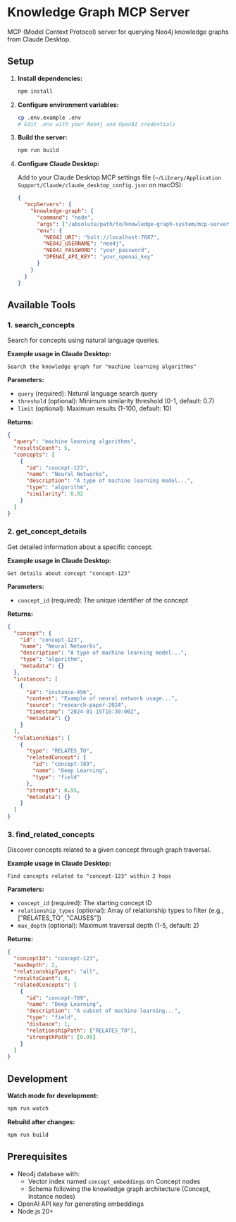 # Knowledge Graph MCP Server

MCP (Model Context Protocol) server for querying Neo4j knowledge graphs from Claude Desktop.

## Setup

1. **Install dependencies:**
   ```bash
   npm install
   ```

2. **Configure environment variables:**
   ```bash
   cp .env.example .env
   # Edit .env with your Neo4j and OpenAI credentials
   ```

3. **Build the server:**
   ```bash
   npm run build
   ```

4. **Configure Claude Desktop:**

   Add to your Claude Desktop MCP settings file (`~/Library/Application Support/Claude/claude_desktop_config.json` on macOS):

   ```json
   {
     "mcpServers": {
       "knowledge-graph": {
         "command": "node",
         "args": ["/absolute/path/to/knowledge-graph-system/mcp-server/build/index.js"],
         "env": {
           "NEO4J_URI": "bolt://localhost:7687",
           "NEO4J_USERNAME": "neo4j",
           "NEO4J_PASSWORD": "your_password",
           "OPENAI_API_KEY": "your_openai_key"
         }
       }
     }
   }
   ```

## Available Tools

### 1. search_concepts
Search for concepts using natural language queries.

**Example usage in Claude Desktop:**
```
Search the knowledge graph for "machine learning algorithms"
```

**Parameters:**
- `query` (required): Natural language search query
- `threshold` (optional): Minimum similarity threshold (0-1, default: 0.7)
- `limit` (optional): Maximum results (1-100, default: 10)

**Returns:**
```json
{
  "query": "machine learning algorithms",
  "resultsCount": 5,
  "concepts": [
    {
      "id": "concept-123",
      "name": "Neural Networks",
      "description": "A type of machine learning model...",
      "type": "algorithm",
      "similarity": 0.92
    }
  ]
}
```

### 2. get_concept_details
Get detailed information about a specific concept.

**Example usage in Claude Desktop:**
```
Get details about concept "concept-123"
```

**Parameters:**
- `concept_id` (required): The unique identifier of the concept

**Returns:**
```json
{
  "concept": {
    "id": "concept-123",
    "name": "Neural Networks",
    "description": "A type of machine learning model...",
    "type": "algorithm",
    "metadata": {}
  },
  "instances": [
    {
      "id": "instance-456",
      "content": "Example of neural network usage...",
      "source": "research-paper-2024",
      "timestamp": "2024-01-15T10:30:00Z",
      "metadata": {}
    }
  ],
  "relationships": [
    {
      "type": "RELATES_TO",
      "relatedConcept": {
        "id": "concept-789",
        "name": "Deep Learning",
        "type": "field"
      },
      "strength": 0.95,
      "metadata": {}
    }
  ]
}
```

### 3. find_related_concepts
Discover concepts related to a given concept through graph traversal.

**Example usage in Claude Desktop:**
```
Find concepts related to "concept-123" within 2 hops
```

**Parameters:**
- `concept_id` (required): The starting concept ID
- `relationship_types` (optional): Array of relationship types to filter (e.g., ["RELATES_TO", "CAUSES"])
- `max_depth` (optional): Maximum traversal depth (1-5, default: 2)

**Returns:**
```json
{
  "conceptId": "concept-123",
  "maxDepth": 2,
  "relationshipTypes": "all",
  "resultsCount": 8,
  "relatedConcepts": [
    {
      "id": "concept-789",
      "name": "Deep Learning",
      "description": "A subset of machine learning...",
      "type": "field",
      "distance": 1,
      "relationshipPath": ["RELATES_TO"],
      "strengthPath": [0.95]
    }
  ]
}
```

## Development

**Watch mode for development:**
```bash
npm run watch
```

**Rebuild after changes:**
```bash
npm run build
```

## Prerequisites

- Neo4j database with:
  - Vector index named `concept_embeddings` on Concept nodes
  - Schema following the knowledge graph architecture (Concept, Instance nodes)
- OpenAI API key for generating embeddings
- Node.js 20+
